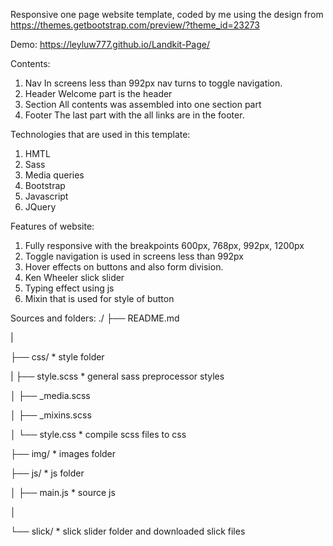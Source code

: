 Responsive one page website template, coded by me using the design from https://themes.getbootstrap.com/preview/?theme_id=23273

Demo: https://leyluw777.github.io/Landkit-Page/

Contents: 
1. Nav
In screens less than 992px nav turns to toggle navigation. 
2. Header 
Welcome part is the header
3. Section
All contents was assembled into one section part
4. Footer 
The last part with the all links are in the footer.


Technologies that are used in this template:
1. HMTL
2. Sass
3. Media queries
3. Bootstrap
4. Javascript
5. JQuery


Features of website:
1. Fully responsive with the breakpoints 600px, 768px, 992px, 1200px
2. Toggle navigation is used in screens less than 992px
3. Hover effects on buttons and also form division. 
4. Ken Wheeler slick slider
5. Typing effect using js 
6. Mixin that is used for style of button



Sources and folders:
./
├── README.md

|

├── css/                                * style folder

|   ├── style.scss                          * general sass preprocessor styles

│   ├── _media.scss

│   ├── _mixins.scss

│   └── style.css                           * compile scss files to css

├── img/                                * images folder

├── js/                                       * js folder

│   ├── main.js                                     * source js    

│

└── slick/                                    * slick slider folder and downloaded slick files
